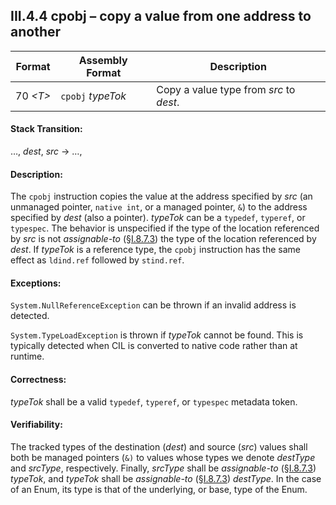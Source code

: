 ## III.4.4 cpobj &ndash; copy a value from one address to another

 Format | Assembly Format | Description
 ---- | ---- | ----
 70 _\<T\>_ | `cpobj` _typeTok_ | Copy a value type from _src_ to _dest_. 

#### Stack Transition:

&hellip;, _dest_, _src_ &rarr; &hellip;,

#### Description:

The `cpobj` instruction copies the value at the address specified by _src_ (an unmanaged pointer, `native int`, or a managed pointer, `&`) to the address specified by _dest_ (also a pointer). _typeTok_ can be a `typedef`, `typeref`, or `typespec`. The behavior is unspecified if the type of the location referenced by _src_ is not *assignable-to* (§[I.8.7.3](#todo-missing-hyperlink)) the type of the location referenced by _dest_. If _typeTok_ is a reference type, the `cpobj` instruction has the same effect as `ldind.ref` followed by `stind.ref`.

#### Exceptions:

`System.NullReferenceException` can be thrown if an invalid address is detected.

`System.TypeLoadException` is thrown if _typeTok_ cannot be found. This is typically detected when CIL is converted to native code rather than at runtime.

#### Correctness:

_typeTok_ shall be a valid `typedef`, `typeref`, or `typespec` metadata token.

#### Verifiability:

The tracked types of the destination (_dest_) and source (_src_) values shall both be managed pointers (`&)` to values whose types we denote _destType_ and _srcType_, respectively. Finally, _srcType_ shall be *assignable-to* (§[I.8.7.3](#todo-missing-hyperlink)) _typeTok_, and _typeTok_ shall be *assignable-to* (§[I.8.7.3](#todo-missing-hyperlink)) _destType_. In the case of an Enum, its type is that of the underlying, or base, type of the Enum.
